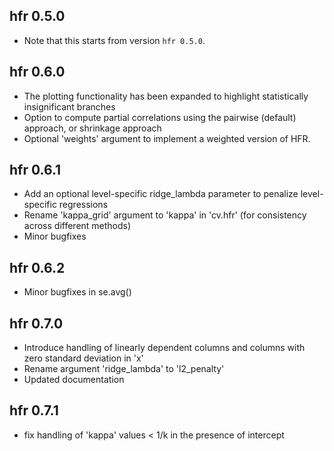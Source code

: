 ## hfr 0.5.0

- Note that this starts from version `hfr 0.5.0`.

## hfr 0.6.0

- The plotting functionality has been expanded to highlight statistically insignificant branches
- Option to compute partial correlations using the pairwise (default) approach, or shrinkage approach
- Optional 'weights' argument to implement a weighted version of HFR.

## hfr 0.6.1

- Add an optional level-specific ridge_lambda parameter to penalize level-specific regressions
- Rename 'kappa_grid' argument to 'kappa' in 'cv.hfr' (for consistency across different methods)
- Minor bugfixes

## hfr 0.6.2

- Minor bugfixes in se.avg()

## hfr 0.7.0

- Introduce handling of linearly dependent columns and columns with zero standard deviation in 'x'
- Rename argument 'ridge_lambda' to 'l2_penalty'
- Updated documentation

## hfr 0.7.1

- fix handling of 'kappa' values < 1/k in the presence of intercept
